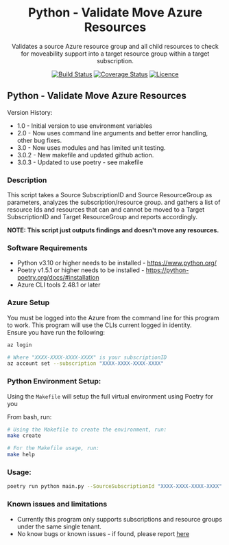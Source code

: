 <div align="center">

# Python - Validate Move Azure Resources

Validates a source Azure resource group and all child resources to check for moveability support into a target resource group within a target subscription.

[![Build Status](https://github.com/AaronSaikovski/pyazvalidatemoveresources/workflows/build/badge.svg)](https://github.com/AaronSaikovski/pyazvalidatemoveresources/actions)
[![Coverage Status](https://coveralls.io/repos/github/AaronSaikovski/pyazvalidatemoveresources/badge.svg?branch=main)](https://coveralls.io/github/AaronSaikovski/pyazvalidatemoveresources?branch=main)
[![Licence](https://img.shields.io/github/license/AaronSaikovski/pyazvalidatemoveresources)](LICENSE)

</div>

## Python - Validate Move Azure Resources

Version History:

- 1.0 - Initial version to use environment variables
- 2.0 - Now uses command line arguments and better error handling, other bug fixes.
- 3.0 - Now uses modules and has limited unit testing.
- 3.0.2 - New makefile and updated github action.
- 3.0.3 - Updated to use poetry - see makefile
### Description

This script takes a Source SubscriptionID and Source ResourceGroup as parameters, analyzes the subscription/resource group.
and gathers a list of resource Ids and resources that can and cannot be moved to a Target SubscriptionID and Target ResourceGroup and reports accordingly.

**NOTE: This script just outputs findings and doesn't move any resources.**

### Software Requirements

- Python v3.10 or higher needs to be installed - https://www.python.org/
- Poetry v1.5.1 or higher needs to be installed - https://python-poetry.org/docs/#installation
- Azure CLI tools 2.48.1 or later
### Azure Setup

You must be logged into the Azure from the command line for this program to work. This program will use the CLIs current logged in identity.  
Ensure you have run the following:

```bash
az login

# Where "XXXX-XXXX-XXXX-XXXX" is your subscriptionID
az account set --subscription "XXXX-XXXX-XXXX-XXXX"
```

### Python Environment Setup:

Using the `Makefile` will setup the full virtual environment using Poetry for you

From bash, run:

```bash
# Using the Makefile to create the environment, run:
make create

# For the Makefile usage, run:
make help
```

### Usage:

```bash
poetry run python main.py --SourceSubscriptionId "XXXX-XXXX-XXXX-XXXX" --SourceResourceGroup "SourceRSG" --TargetSubscriptionId "XXXX-XXXX-XXXX-XXXX" --TargetResourceGroup "TargetRSG"
```

### Known issues and limitations

- Currently this program only supports subscriptions and resource groups under the same single tenant.
- No know bugs or known issues - if found, please report [here](https://github.com/AaronSaikovski/pyazvalidatemoveresources/issues)

